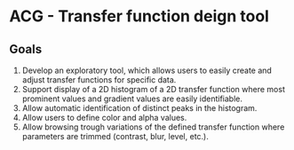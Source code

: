 # ACG - Transfer function deign tool
## Goals
1. Develop an exploratory tool, which allows users to easily create and adjust transfer functions for specific data.
2. Support display of a 2D histogram of a 2D transfer function where most prominent values and gradient values are easily identifiable.
3. Allow automatic identification of distinct peaks in the histogram.
4. Allow users to define color and alpha values.
5. Allow browsing trough variations of the defined transfer function where parameters are trimmed (contrast, blur, level, etc.).
